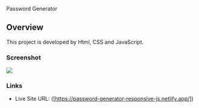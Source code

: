 Password Generator 

## Overview
This project is developed by Html, CSS and JavaScript. 



### Screenshot

![](/social-links-profile.png)



### Links

- Live Site URL: ([https://password-generator-responsive-js.netlify.app/])
